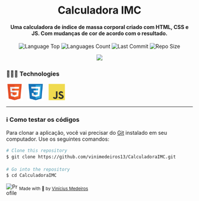 <div align="center">
  
# Calculadora IMC
  
<h4>Uma calculadora de índice de massa corporal criado com HTML, CSS e JS. Com mudanças de cor de acordo com o resultado.</h4>
<p>
<!-- Image Shields -->
<img  alt="Language Top"  src="https://img.shields.io/github/languages/top/vinimedeiros13/CalculadoraIMC">
<img  alt="Languages Count"  src="https://img.shields.io/github/languages/count/vinimedeiros13/CalculadoraIMC">
<img  alt="Last Commit"  src="https://img.shields.io/github/last-commit/vinimedeiros13/CalculadoraIMC">
<img  alt="Repo Size"  src="https://img.shields.io/github/repo-size/vinimedeiros13/CalculadoraIMC">
<a  href="https://github.com/vinimedeiros13/climate-app/blob/master/LICENSE">
</a>
</p>

<p align="center">
<img src="https://i.imgur.com/DeQaFOD.png" width=900>

</div>
  
### 👨🏻‍💻 Technologies

<img src="https://raw.githubusercontent.com/devicons/devicon/master/icons/html5/html5-original.svg" alt="imagem" width="45"> &nbsp;
<img src="https://raw.githubusercontent.com/devicons/devicon/master/icons/css3/css3-original.svg" alt="imagem" width="45"> &nbsp;
<img src="https://raw.githubusercontent.com/devicons/devicon/master/icons/javascript/javascript-original.svg" alt="imagem" width="45"> &nbsp;
  
---

### :information_source: Como testar os códigos
  
Para clonar a aplicação, você vai precisar do [Git](https://git-scm.com) instalado em seu computador.
Use os seguintes comandos:

```bash
# Clone this repository
$ git clone https://github.com/vinimedeiros13/CalculadoraIMC.git

# Go into the repository
$ cd CalculadoraIMC

```

<div>
  <img align="left" src="https://i.imgur.com/u4ZiyT1.png" width=35 alt="Profile"/>
  <sub>Made with 🤍 by <a href="https://github.com/vinimedeiros13">Vinícius Medeiros</a></sub>
</div>
